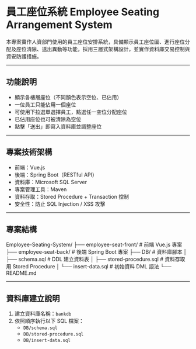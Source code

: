 # 員工座位系統 Employee Seating Arrangement System

本專案實作人資部門使用的員工座位安排系統，具備顯示員工座位圖、進行座位分配及座位清除、送出異動等功能，採用三層式架構設計，並實作資料庫交易控制與資安防護措施。

---

## 功能說明

- 顯示各樓層座位（不同顏色表示空位、已佔用）
- 一位員工只能佔用一個座位
- 可使用下拉選單選擇員工，點選任一空位分配座位
- 已佔用座位也可被清除為空位
- 點擊「送出」即寫入資料庫並調整座位

---

## 專案技術架構

- 前端：Vue.js
- 後端：Spring Boot（RESTful API）
- 資料庫：Microsoft SQL Server
- 專案管理工具：Maven
- 資料存取：Stored Procedure + Transaction 控制
- 安全性：防止 SQL Injection / XSS 攻擊

---

## 專案結構

Employee-Seating-System/
├── employee-seat-front/ # 前端 Vue.js 專案
├── employee-seat-back/ # 後端 Spring Boot 專案
├── DB/ # 資料庫腳本
│ ├── schema.sql # DDL 建立資料表
│ ├── stored-procedure.sql # 資料存取用 Stored Procedure
│ └── insert-data.sql # 初始資料 DML 語法
└── README.md

---

## 資料庫建立說明

1. 建立資料庫名稱：`bankdb`
2. 依照順序執行以下 SQL 檔案：
   - `DB/schema.sql`
   - `DB/stored-procedure.sql`
   - `DB/insert-data.sql`

